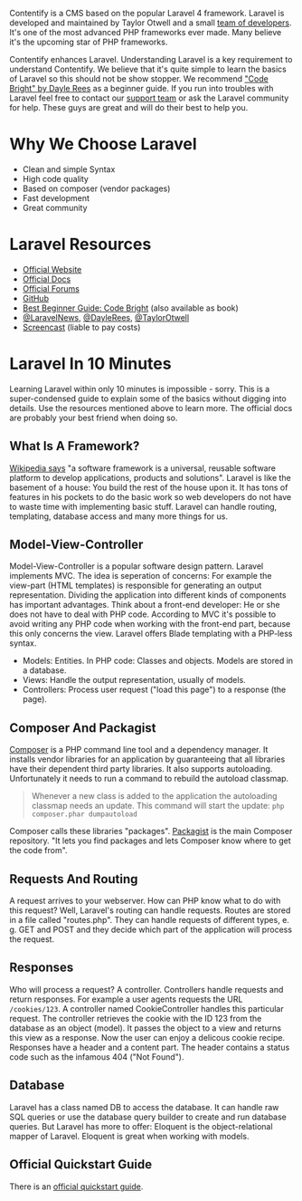 Contentify is a CMS based on the popular Laravel 4 framework. Laravel is developed and maintained by Taylor Otwell and a small [team of developers](http://laravel.com/docs/introduction#development-team). It's one of the most advanced PHP frameworks ever made. Many believe it's the upcoming star of PHP frameworks.

Contentify enhances Laravel. Understanding Laravel is a key requirement to understand Contentify. We believe that it's quite simple to learn the basics of Laravel so this should not be show stopper. We recommend ["Code Bright" by Dayle Rees](http://daylerees.com/codebright/codebright) as a beginner guide. If you run into troubles with Laravel feel free to contact our [support team](http://contentify.it/support) or ask the Laravel community for help. These guys are great and will do their best to help you.

# Why We Choose Laravel

* Clean and simple Syntax
* High code quality
* Based on composer (vendor packages)
* Fast development
* Great community

# Laravel Resources

* [Official Website](http://laravel.com/)
* [Official Docs](http://laravel.com/docs)
* [Official Forums](http://laravel.io/forum)
* [GitHub](https://github.com/laravel/laravel)
* [Best Beginner Guide: Code Bright](http://daylerees.com/codebright/codebright) (also available as book)
* [@LaravelNews](https://twitter.com/laravelnews), [@DayleRees](https://twitter.com/daylerees), [@TaylorOtwell](https://twitter.com/taylorotwell)
* [Screencast](https://laracasts.com/) (liable to pay costs)

# Laravel In 10 Minutes

Learning Laravel within only 10 minutes is impossible - sorry. This is a super-condensed guide to explain some of the basics without digging into details. Use the resources mentioned above to learn more. The official docs are probably your best friend when doing so.

## What Is A Framework?

[Wikipedia says](http://en.wikipedia.org/wiki/Software_framework) "a software framework is a universal, reusable software platform to develop applications, products and solutions". Laravel is like the basement of a house: You build the rest of the house upon it. It has tons of features in his pockets to do the basic work so web developers do not have to waste time with implementing basic stuff. Laravel can handle routing, templating, database access and many more things for us.

## Model-View-Controller

Model-View-Controller is a popular software design pattern. Laravel implements MVC. The idea is seperation of concerns: For example the view-part (HTML templates) is responsible for generating an output representation. Dividing the application into different kinds of components has important advantages. Think about a front-end developer: He or she does not have to deal with PHP code. According to MVC it's possible to avoid writing any PHP code when working with the front-end part, because this only concerns the view. Laravel offers Blade templating with a PHP-less syntax.

* Models: Entities. In PHP code: Classes and objects. Models are stored in a database.
* Views: Handle the output representation, usually of models.
* Controllers: Process user request ("load this page") to a response (the page).

## Composer And Packagist

[Composer](https://getcomposer.org/) is a PHP command line tool and a dependency manager. It installs vendor libraries for an application by guaranteeing that all libraries have their dependent third party libraries. It also supports autoloading. Unfortunately it needs to run a command to rebuild the autoload classmap.

> Whenever a new class is added to the application the autoloading classmap needs an update. This command will start the update: `php composer.phar dumpautoload`

Composer calls these libraries "packages". [Packagist](https://packagist.org/) is the main Composer repository. "It lets you find packages and lets Composer know where to get the code from".

## Requests And Routing

A request arrives to your webserver. How can PHP know what to do with this request? Well, Laravel's routing can handle requests. Routes are stored in a file called "routes.php". They can handle requests of different types, e. g. GET and POST and they decide which part of the application will process the request.

## Responses

Who will process a request? A controller. Controllers handle requests and return responses. For example a user agents requests the URL `/cookies/123`. A controller named CookieController handles this particular request. The controller retrieves the cookie with the ID 123 from the database as an object (model). It passes the object to a view and returns this view as a response. Now the user can enjoy a delicous cookie recipe. Responses have a header and a content part. The header contains a status code such as the infamous 404 ("Not Found").

## Database

Laravel has a class named DB to access the database. It can handle raw SQL queries or use the database query builder to create and run database queries. But Laravel has more to offer: Eloquent is the object-relational mapper of Laravel. Eloquent is great when working with models.

## Official Quickstart Guide

There is an [official quickstart guide](http://laravel.com/docs/quick).